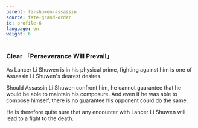 ```yaml
---
parent: li-shuwen-assassin
source: fate-grand-order
id: profile-6
language: en
weight: 6
---
```


### Clear 「Perseverance Will Prevail」

As Lancer Li Shuwen is in his physical prime, fighting against him is one of Assassin Li Shuwen's dearest desires.

Should Assassin Li Shuwen confront him, he cannot guarantee that he would be able to maintain his composure. And even if he was able to compose himself, there is no guarantee his opponent could do the same.

He is therefore quite sure that any encounter with Lancer Li Shuwen will lead to a fight to the death.
